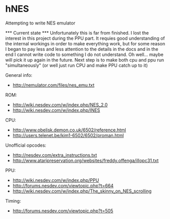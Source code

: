 hNES
====

Attempting to write NES emulator

*** Current state ***
Unfortunately this is far from finished. I lost the interest in this project
during the PPU part. It requies good understanding of the internal workings in
order to make everything work, but for some reason I began to pay less and less
attention to the details in the docs and in the end I cannot write code to
something I do not understand. Oh well... maybe will pick it up again in the
future. Next step is to make both cpu and ppu run "simultaneously" (or well just
run CPU and make PPU catch up to it)

General info:
- http://nemulator.com/files/nes_emu.txt

ROM:
- http://wiki.nesdev.com/w/index.php/NES_2.0
- http://wiki.nesdev.com/w/index.php/INES

CPU:
- http://www.obelisk.demon.co.uk/6502/reference.html
- http://users.telenet.be/kim1-6502/6502/proman.html

Unofficial opcodes:
- http://nesdev.com/extra_instructions.txt
- http://www.ataripreservation.org/websites/freddy.offenga/illopc31.txt

PPU:
- http://wiki.nesdev.com/w/index.php/PPU
- http://forums.nesdev.com/viewtopic.php?t=664
- http://wiki.nesdev.com/w/index.php/The_skinny_on_NES_scrolling

Timing:
- http://forums.nesdev.com/viewtopic.php?t=505
